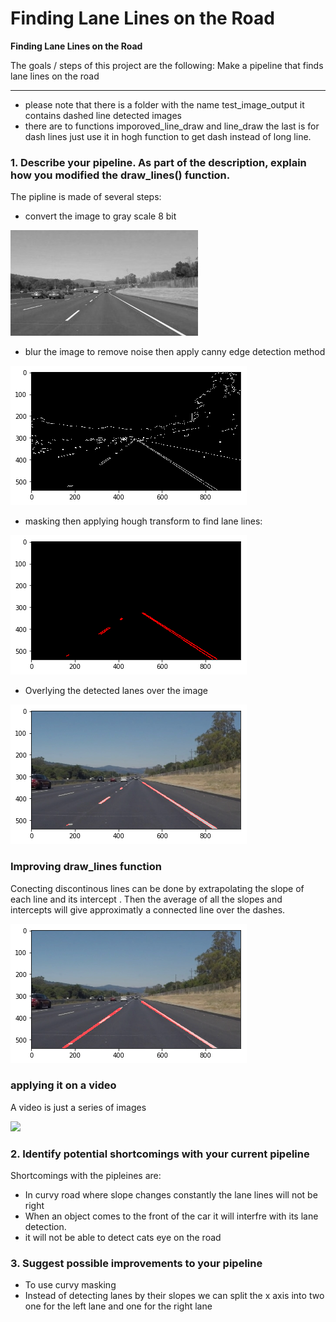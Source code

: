 # **Finding Lane Lines on the Road** 



**Finding Lane Lines on the Road**

The goals / steps of this project are the following: Make a pipeline that finds lane lines on the road


[//]: # (Image References)

[image1]: ./examples/grayscale.jpg "Grayscale"
[image2]: ./examples/edge.png "edge"
[image3]: ./examples/hough.png "hough"
[image4]: ./examples/merged1.png "Color 1"
[image5]: ./examples/merged2.png "Color 2"
[video1]: ./examples/video1.gif "Color 2"



---

* please note that there is a folder with the name test_image_output it contains dashed line detected images 
* there are to functions imporoved_line_draw and line_draw the last is for dash lines just use it in hogh function to get dash
instead of long line.

### 1. Describe your pipeline. As part of the description, explain how you modified the draw_lines() function.

The pipline is made of several steps: 

* convert the image to gray scale 8 bit

![alt text][image1]

* blur the image to remove noise then apply canny edge detection method

![alt text][image2]

* masking then applying hough transform to find lane lines:

![alt text][image3]

* Overlying the detected lanes over the image 

![alt text][image4]

### **Improving draw_lines function** 

Conecting discontinous lines can be done by extrapolating the slope of each line and its intercept . Then the 
average of all the slopes and intercepts will give approximatly a connected line over the dashes. 

![alt text][image5]


### **applying it on a video**

A video is just a series of images 


<img src="./examples/video1.gif " width="370">


### 2. Identify potential shortcomings with your current pipeline

Shortcomings with the pipleines are: 

* In curvy road where slope changes constantly the lane lines will not be right
* When an object comes to the front of the car it will interfre with its lane detection. 
* it will not be able to detect cats eye on the road 



### 3. Suggest possible improvements to your pipeline

* To use curvy masking 
* Instead of detecting lanes by their slopes we can split the x axis into two one for the left lane and one for the right lane